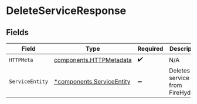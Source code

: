 # DeleteServiceResponse


## Fields

| Field                                                                 | Type                                                                  | Required                                                              | Description                                                           |
| --------------------------------------------------------------------- | --------------------------------------------------------------------- | --------------------------------------------------------------------- | --------------------------------------------------------------------- |
| `HTTPMeta`                                                            | [components.HTTPMetadata](../../models/components/httpmetadata.md)    | :heavy_check_mark:                                                    | N/A                                                                   |
| `ServiceEntity`                                                       | [*components.ServiceEntity](../../models/components/serviceentity.md) | :heavy_minus_sign:                                                    | Deletes the service from FireHydrant.                                 |